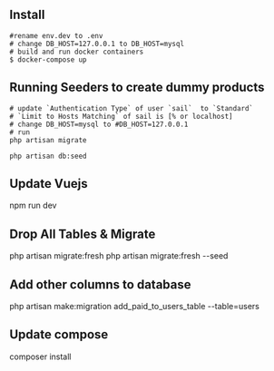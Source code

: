 ## Install

    #rename env.dev to .env
    # change DB_HOST=127.0.0.1 to DB_HOST=mysql
    # build and run docker containers
    $ docker-compose up

## Running Seeders to create dummy products
    # update `Authentication Type` of user `sail`  to `Standard` 
    # `Limit to Hosts Matching` of sail is [% or localhost]
    # change DB_HOST=mysql to #DB_HOST=127.0.0.1
    # run 
    php artisan migrate

    php artisan db:seed

## Update Vuejs
npm run dev

## Drop All Tables & Migrate
php artisan migrate:fresh
php artisan migrate:fresh --seed

## Add other columns to database
php artisan make:migration add_paid_to_users_table --table=users
## Update compose
composer install 
